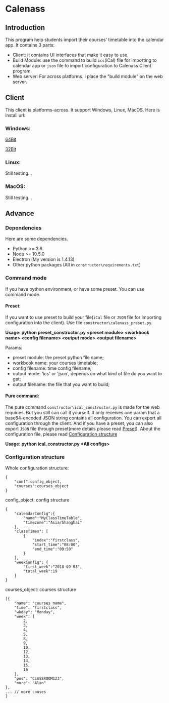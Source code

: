 # Calenass

## Introduction

This program help students import their courses' timetable into the calendar app. It contains 3 parts:

- Client: it contains UI interfaces that make it easy to use.
- Build Module: use the command to build `ics`(iCal) file for importing to calendar app or `json` file to import configuration to Calenass Client program. 
- Web server: For across platforms. I place the "build module" on the web server.

## Client

This client is platforms-across. It support Windows, Linux, MacOS. Here is install url:

### Windows:

[64Bit](https://share.weiyun.com/513rbmZ)

[32Bit](https://share.weiyun.com/5VFyTzE)

### Linux:

Still testing...

### MacOS:

Still testing...

## Advance

### Dependencies

Here are some dependencies.

- Python >= 3.6
- Node >= 10.5.0
- Electron (My version is 1.4.13)
- Other python packages (All in `constructor\requirements.txt`)


### Command mode

If you have python environment, or have some preset. You can use command mode.

#### Preset:

If you want to use preset to build your file(`iCal` file or `JSON` file for importing configuration into the client). Use file `constructor\calenass_preset.py`.

**Usage: python preset_constructor.py \<preset module\> \<workbook name\> \<config filename\> \<output mode\> \<output filename\>**

Params:
- preset module: the preset python file name;
- workbook name: your courses timetable;
- config filename: time config filename;
- output mode: 'ics' or 'json', depends on what kind of file do you want to get;
- output filename:  the file that you want to build;

#### Pure command:

The pure command `constructor\ical_constructor.py` is made for the web requiries. But you still can call it yourself. It only receives one param that a base64-encoded JSON string contains all configuration. You can export all configuration through the client. And if you have a preset, you can also export `JSON` file through preset(more details please read [Preset](#preset)). About the configuration file, please read [Configuration structure](#Configuration+structure)

**Usage: python ical_constructor.py \<All configs\>**

### Configuration structure

Whole configuration structure:
```
{
    "conf":config_object,
    "courses":courses_object
}
```
config_object: config structure
```
{
    "calendarConfig":{
        "name":"MyClassTimeTable",
        "timezone":"Asia/Shanghai"
    },
    "classTimes": [
        {
            "index":"firstclass",
            "start_time":"08:00",
            "end_time":"09:50"
        }
    ],
    "weekConfig": {
        "first_week":"2018-09-03",
        "total_week":19
    }
}
```

courses_object: courses structure

```
[{
    "name": "courses name",
    "time": "firstclass",
    "wkday": "Monday",
    "week": [
        2,
        3,
        4,
        5,
        8,
        9,
        10,
        12,
        13,
        14,
        15,
        16
    ],
    "pos": "CLASSROOM123",
    "more": "Alan"
},
... // more couses
]
```
